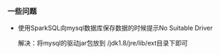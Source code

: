 







### 一些问题

* 使用SparkSQL向mysql数据库保存数据的时候提示No Suitable Driver

	解决：将mysql的驱动jar包放到 /jdk1.8/jre/lib/ext目录下即可

